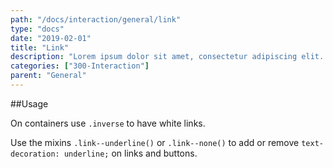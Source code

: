 ```yaml
---
path: "/docs/interaction/general/link"
type: "docs"
date: "2019-02-01"
title: "Link"
description: "Lorem ipsum dolor sit amet, consectetur adipiscing elit. Nunc tempus laoreet leo sit amet iaculis."
categories: ["300-Interaction"]
parent: "General"
---
```


##Usage

On containers use `.inverse` to have white links.

Use the mixins `.link--underline()` or `.link--none()` to add or remove `text-decoration:
  underline;` on links and buttons.

<demo>
  <demovanilla src="demos/inline/docs/interaction/general/link" name="link">
  </demovanilla>
</demo>
